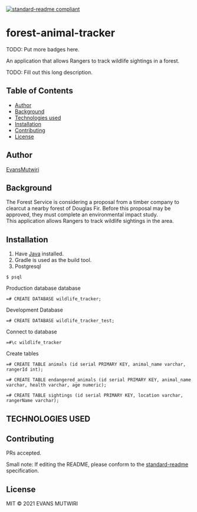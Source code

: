 [![standard-readme compliant](https://img.shields.io/badge/readme%20style-standard-brightgreen.svg?style=flat-square)](https://github.com/RichardLitt/standard-readme)
# forest-animal-tracker

TODO: Put more badges here.

An application that allows Rangers to track wildlife sightings in a forest.

TODO: Fill out this long description.

## Table of Contents
- [Author](#author)
- [Background](#background)
- [Technologies used](#technologies-used)
- [Installation](#installation)
- [Contributing](#contributing)
- [License](#license)

## Author

[EvansMutwiri](https://github.com/EvansMutwiri)

## Background
The Forest Service is considering a proposal from a timber company to clearcut a nearby forest of Douglas Fir.  Before this proposal may be approved, they must complete an environmental impact study.  
This application allows Rangers to track wildlife sightings in the area.
## Installation
1. Have [Java](https://sdkman.io/) installed.  
2. Gradle is used as the build tool.  
3. Postgresql
```
$ psql
```
Production database database
```
=# CREATE DATABASE wildlife_tracker;
```
Development Database
```
=# CREATE DATABASE wildlife_tracker_test;
```
Connect to database
```
=#\c wildlife_tracker
```
Create tables
```
=# CREATE TABLE animals (id serial PRIMARY KEY, animal_name varchar, rangerId int); 
```
```
=# CREATE TABLE endangered_animals (id serial PRIMARY KEY, animal_name varchar, health varchar, age numeric); 
```
```
=# CREATE TABLE sightings (id serial PRIMARY KEY, location varchar, rangerName varchar); 
```
## TECHNOLOGIES USED


## Contributing

PRs accepted.

Small note: If editing the README, please conform to the [standard-readme](https://github.com/RichardLitt/standard-readme) specification.

## License

MIT © 2021 EVANS MUTWIRI
